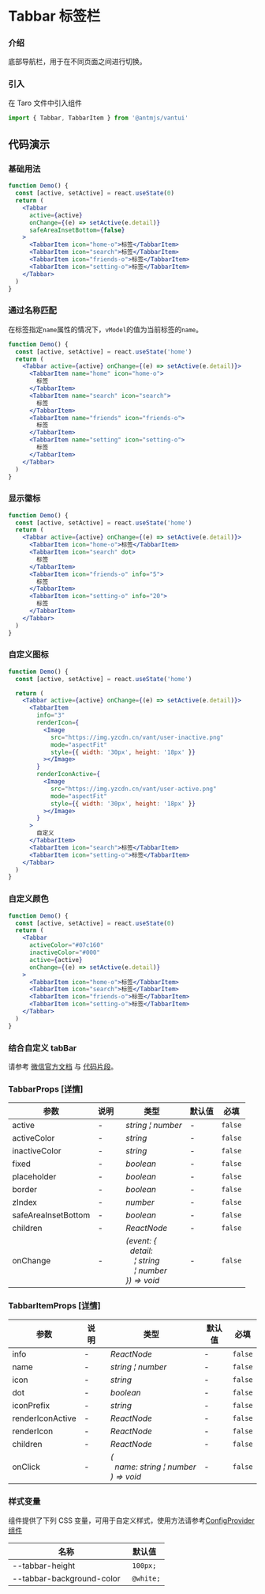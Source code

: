 # Tabbar 标签栏

### 介绍

底部导航栏，用于在不同页面之间进行切换。

### 引入

在 Taro 文件中引入组件

```js
import { Tabbar, TabbarItem } from '@antmjs/vantui'
```

## 代码演示

### 基础用法

```jsx
function Demo() {
  const [active, setActive] = react.useState(0)
  return (
    <Tabbar
      active={active}
      onChange={(e) => setActive(e.detail)}
      safeAreaInsetBottom={false}
    >
      <TabbarItem icon="home-o">标签</TabbarItem>
      <TabbarItem icon="search">标签</TabbarItem>
      <TabbarItem icon="friends-o">标签</TabbarItem>
      <TabbarItem icon="setting-o">标签</TabbarItem>
    </Tabbar>
  )
}
```

### 通过名称匹配

在标签指定`name`属性的情况下，`vModel`的值为当前标签的`name`。

```jsx
function Demo() {
  const [active, setActive] = react.useState('home')
  return (
    <Tabbar active={active} onChange={(e) => setActive(e.detail)}>
      <TabbarItem name="home" icon="home-o">
        标签
      </TabbarItem>
      <TabbarItem name="search" icon="search">
        标签
      </TabbarItem>
      <TabbarItem name="friends" icon="friends-o">
        标签
      </TabbarItem>
      <TabbarItem name="setting" icon="setting-o">
        标签
      </TabbarItem>
    </Tabbar>
  )
}
```

### 显示徽标

```jsx
function Demo() {
  const [active, setActive] = react.useState('home')
  return (
    <Tabbar active={active} onChange={(e) => setActive(e.detail)}>
      <TabbarItem icon="home-o">标签</TabbarItem>
      <TabbarItem icon="search" dot>
        标签
      </TabbarItem>
      <TabbarItem icon="friends-o" info="5">
        标签
      </TabbarItem>
      <TabbarItem icon="setting-o" info="20">
        标签
      </TabbarItem>
    </Tabbar>
  )
}
```

### 自定义图标

```jsx
function Demo() {
  const [active, setActive] = react.useState('home')

  return (
    <Tabbar active={active} onChange={(e) => setActive(e.detail)}>
      <TabbarItem
        info="3"
        renderIcon={
          <Image
            src="https://img.yzcdn.cn/vant/user-inactive.png"
            mode="aspectFit"
            style={{ width: '30px', height: '18px' }}
          ></Image>
        }
        renderIconActive={
          <Image
            src="https://img.yzcdn.cn/vant/user-active.png"
            mode="aspectFit"
            style={{ width: '30px', height: '18px' }}
          ></Image>
        }
      >
        自定义
      </TabbarItem>
      <TabbarItem icon="search">标签</TabbarItem>
      <TabbarItem icon="setting-o">标签</TabbarItem>
    </Tabbar>
  )
}
```

### 自定义颜色

```jsx
function Demo() {
  const [active, setActive] = react.useState(0)
  return (
    <Tabbar
      activeColor="#07c160"
      inactiveColor="#000"
      active={active}
      onChange={(e) => setActive(e.detail)}
    >
      <TabbarItem icon="home-o">标签</TabbarItem>
      <TabbarItem icon="search">标签</TabbarItem>
      <TabbarItem icon="friends-o">标签</TabbarItem>
      <TabbarItem icon="setting-o">标签</TabbarItem>
    </Tabbar>
  )
}
```

### 结合自定义 tabBar

请参考 [微信官方文档](https://developers.weixin.qq.com/miniprogram/dev/framework/ability/customTabbar.html) 与 [代码片段](https://developers.weixin.qq.com/s/vaXgTsmQ7hnm)。

### TabbarProps [[详情]](https://github.com/AntmJS/vantui/tree/main/packages/vantui/types/tabbar.d.ts)

| 参数                | 说明 | 类型                                                                                                                                                                                                                                 | 默认值 | 必填    |
| ------------------- | ---- | ------------------------------------------------------------------------------------------------------------------------------------------------------------------------------------------------------------------------------------ | ------ | ------- |
| active              | -    | _&nbsp;&nbsp;string&nbsp;&brvbar;&nbsp;number<br/>_                                                                                                                                                                                  | -      | `false` |
| activeColor         | -    | _&nbsp;&nbsp;string<br/>_                                                                                                                                                                                                            | -      | `false` |
| inactiveColor       | -    | _&nbsp;&nbsp;string<br/>_                                                                                                                                                                                                            | -      | `false` |
| fixed               | -    | _&nbsp;&nbsp;boolean<br/>_                                                                                                                                                                                                           | -      | `false` |
| placeholder         | -    | _&nbsp;&nbsp;boolean<br/>_                                                                                                                                                                                                           | -      | `false` |
| border              | -    | _&nbsp;&nbsp;boolean<br/>_                                                                                                                                                                                                           | -      | `false` |
| zIndex              | -    | _&nbsp;&nbsp;number<br/>_                                                                                                                                                                                                            | -      | `false` |
| safeAreaInsetBottom | -    | _&nbsp;&nbsp;boolean<br/>_                                                                                                                                                                                                           | -      | `false` |
| children            | -    | _&nbsp;&nbsp;ReactNode<br/>_                                                                                                                                                                                                         | -      | `false` |
| onChange            | -    | _&nbsp;&nbsp;(event:&nbsp;{<br/>&nbsp;&nbsp;&nbsp;&nbsp;detail:<br/>&nbsp;&nbsp;&nbsp;&nbsp;&nbsp;&nbsp;&brvbar;&nbsp;string<br/>&nbsp;&nbsp;&nbsp;&nbsp;&nbsp;&nbsp;&brvbar;&nbsp;number<br/>&nbsp;&nbsp;})&nbsp;=>&nbsp;void<br/>_ | -      | `false` |

### TabbarItemProps [[详情]](https://github.com/AntmJS/vantui/tree/main/packages/vantui/types/tabbar.d.ts)

| 参数             | 说明 | 类型                                                                                                                             | 默认值 | 必填    |
| ---------------- | ---- | -------------------------------------------------------------------------------------------------------------------------------- | ------ | ------- |
| info             | -    | _&nbsp;&nbsp;ReactNode<br/>_                                                                                                     | -      | `false` |
| name             | -    | _&nbsp;&nbsp;string&nbsp;&brvbar;&nbsp;number<br/>_                                                                              | -      | `false` |
| icon             | -    | _&nbsp;&nbsp;string<br/>_                                                                                                        | -      | `false` |
| dot              | -    | _&nbsp;&nbsp;boolean<br/>_                                                                                                       | -      | `false` |
| iconPrefix       | -    | _&nbsp;&nbsp;string<br/>_                                                                                                        | -      | `false` |
| renderIconActive | -    | _&nbsp;&nbsp;ReactNode<br/>_                                                                                                     | -      | `false` |
| renderIcon       | -    | _&nbsp;&nbsp;ReactNode<br/>_                                                                                                     | -      | `false` |
| children         | -    | _&nbsp;&nbsp;ReactNode<br/>_                                                                                                     | -      | `false` |
| onClick          | -    | _&nbsp;&nbsp;(<br/>&nbsp;&nbsp;&nbsp;&nbsp;name:&nbsp;string&nbsp;&brvbar;&nbsp;number<br/>&nbsp;&nbsp;)&nbsp;=>&nbsp;void<br/>_ | -      | `false` |

### 样式变量

组件提供了下列 CSS 变量，可用于自定义样式，使用方法请参考[ConfigProvider 组件](https://antmjs.github.io/vantui/#/config-provider)

| 名称                      | 默认值     |
| ------------------------- | ---------- |
| --tabbar-height           | ` 100px;`  |
| --tabbar-background-color | ` @white;` |
